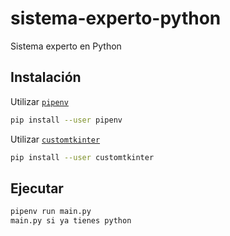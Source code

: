 # sistema-experto-python
Sistema experto en Python

## Instalación

Utilizar [`pipenv`](https://pipenv.pypa.io)

```bash
pip install --user pipenv
```

Utilizar [`customtkinter`](https://customtkinter.tomschimansky.com)

```bash
pip install --user customtkinter
```

## Ejecutar

```bash
pipenv run main.py
main.py si ya tienes python
```
